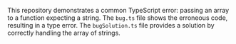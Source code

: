 This repository demonstrates a common TypeScript error: passing an array to a function expecting a string. The `bug.ts` file shows the erroneous code, resulting in a type error. The `bugSolution.ts` file provides a solution by correctly handling the array of strings.